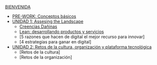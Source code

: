 [BIENVENIDA](README.md)

* [PRE-WORK: Conceptos básicos](executive-training/02-liderazgo-digital/00-prework)
* [UNIDAD 1: Assesing the Landscape]()
   * [Creencias Dañinas](executive-training/02-liderazgo-digital/01-assesing-the-landscape/00-harmful-beliefs.md)
   * [Lean: desarrollando productos y servicios](executive-training/02-liderazgo-digital/01-assesing-the-landscape/01-lean.md)
   * [5 razones que hacen de digital el mejor recurso para innovar]
   * [4 estrategias para ganar en digital]
* [UNIDAD 2: Retos de la cultura, organización y plataforma tecnológica]() 
   * [Retos de la cultura]
   * [Retos de la organización]

